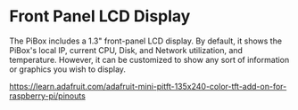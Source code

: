 # Front Panel LCD Display

The PiBox includes a 1.3" front-panel LCD display. By default, it shows the PiBox's local IP, current CPU, Disk, and Network utilization, and temperature. However, it can be customized to show any sort of information or graphics you wish to display.

https://learn.adafruit.com/adafruit-mini-pitft-135x240-color-tft-add-on-for-raspberry-pi/pinouts
